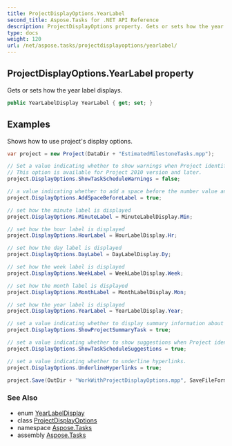 ```yaml
---
title: ProjectDisplayOptions.YearLabel
second_title: Aspose.Tasks for .NET API Reference
description: ProjectDisplayOptions property. Gets or sets how the year label displays
type: docs
weight: 120
url: /net/aspose.tasks/projectdisplayoptions/yearlabel/
---
```

## ProjectDisplayOptions.YearLabel property

Gets or sets how the year label displays.

```csharp
public YearLabelDisplay YearLabel { get; set; }
```

## Examples

Shows how to use project's display options.

```csharp
var project = new Project(DataDir + "EstimatedMilestoneTasks.mpp");

// Set a value indicating whether to show warnings when Project identifies a possible scheduling conflict with a manually scheduled task.
// This option is available for Project 2010 version and later.
project.DisplayOptions.ShowTaskScheduleWarnings = false;

// a value indicating whether to add a space before the number value and the time abbreviation (1 wk as opposed to 1wk)
project.DisplayOptions.AddSpaceBeforeLabel = true;

// set how the minute label is displayed
project.DisplayOptions.MinuteLabel = MinuteLabelDisplay.Min;

// set how the hour label is displayed
project.DisplayOptions.HourLabel = HourLabelDisplay.Hr;

// set how the day label is displayed
project.DisplayOptions.DayLabel = DayLabelDisplay.Dy;

// set how the week label is displayed
project.DisplayOptions.WeekLabel = WeekLabelDisplay.Week;

// set how the month label is displayed
project.DisplayOptions.MonthLabel = MonthLabelDisplay.Mon;

// set how the year label is displayed
project.DisplayOptions.YearLabel = YearLabelDisplay.Year;

// set a value indicating whether to display summary information about an entire project on a single row with its own summary task bar at the top of the Gantt Chart view.
project.DisplayOptions.ShowProjectSummaryTask = true;

// set a value indicating whether to show suggestions when Project identifies a possible scheduling conflict with a manually scheduled task.
project.DisplayOptions.ShowTaskScheduleSuggestions = true;

// set a value indicating whether to underline hyperlinks.
project.DisplayOptions.UnderlineHyperlinks = true;

project.Save(OutDir + "WorkWithProjectDisplayOptions.mpp", SaveFileFormat.Mpp);
```

### See Also

* enum [YearLabelDisplay](../../yearlabeldisplay/)
* class [ProjectDisplayOptions](../)
* namespace [Aspose.Tasks](../../projectdisplayoptions/)
* assembly [Aspose.Tasks](../../../)


